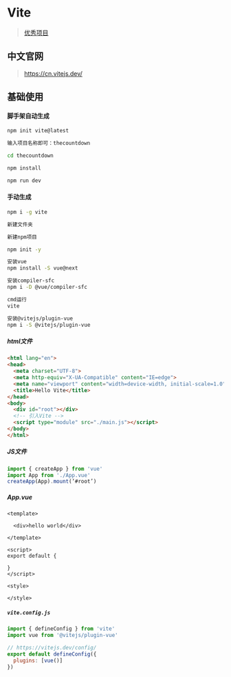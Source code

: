 # Vite
>[优秀项目](https://github.com/vitejs/awesome-vite#templates)

## 中文官网

> https://cn.vitejs.dev/


## 基础使用

#### 脚手架自动生成

```sh
npm init vite@latest

输入项目名称即可：thecountdown

cd thecountdown

npm install

npm run dev
```

#### 手动生成

```sh
npm i -g vite

新建文件夹

新建npm项目

npm init -y

安装vue
npm install -S vue@next

安装compiler-sfc
npm i -D @vue/compiler-sfc

cmd运行
vite

安装@vitejs/plugin-vue
npm i -S @vitejs/plugin-vue
```

##### html文件

```html
<html lang="en">
<head>
  <meta charset="UTF-8">
  <meta http-equiv="X-UA-Compatible" content="IE=edge">
  <meta name="viewport" content="width=device-width, initial-scale=1.0">
  <title>Hello Vite</title>
</head>
<body>
  <div id="root"></div>
  <!-- 引入Vite -->
  <script type="module" src="./main.js"></script>
</body>
</html>
```

##### JS文件

```js
import { createApp } from 'vue'
import App from './App.vue'
createApp(App).mount(‘#root’)
```

##### App.vue

```vue
<template>

  <div>hello world</div>

</template>

<script>
export default {

}
</script>

<style>

</style>
```

##### `vite.config.js`

```js
import { defineConfig } from 'vite'
import vue from '@vitejs/plugin-vue'

// https://vitejs.dev/config/
export default defineConfig({
  plugins: [vue()]
})

```

